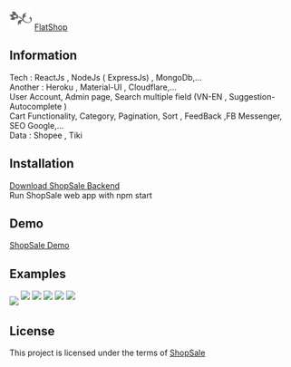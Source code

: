 
<img src="./images/favicon.png" style="height:40px"/>
<a href="#">FlatShop</a>

<h2>Information</h2>
Tech : ReactJs , NodeJs ( ExpressJs) , MongoDb,...<br/>
Another : Heroku , Material-UI , Cloudflare,...<br/>
User Account, Admin page, Search multiple field (VN-EN , Suggestion-Autocomplete ) <br/>
Cart Functionality, Category, Pagination, Sort , FeedBack ,FB Messenger, SEO Google,... <br/>
Data : Shopee , Tiki <br/>


<h2>Installation</h2>
 <a href="https://github.com/LongBody/shopsalebackend">Download ShopSale Backend</a><br/>
 Run ShopSale web app with npm start <br/>

 <h2>Demo</h2>
 <a href="https://www.youtube.com/watch?v=eB3Ws_aYIjY&feature=youtu.be">ShopSale Demo</a><br/>

<h2>Examples</h2>
<img src="./src/image/shopsaleReadme1.png" style="height:300px , margin-bottom:10px"/>
<img src="./src/image/shopsaleReadme2.png" style="height:300px ; margin-bottom:10px"/>

<img src="./src/image/shopsalereadme3.png" style="height:300px; margin-bottom:10px"/>
<img src="./src/image/shopsaleReadme5.png" style="height:300px;margin-bottom:10px"/>
<img src="./src/image/shopsaleReadme4.png" style="height:300px;margin-bottom:10px"/>
<img src="./src/image/seo.png" style="height:300px;margin-bottom:10px"/>


<h2>License</h2>
This project is licensed under the terms of <a href="https://shopsale.cf/">ShopSale</a>
